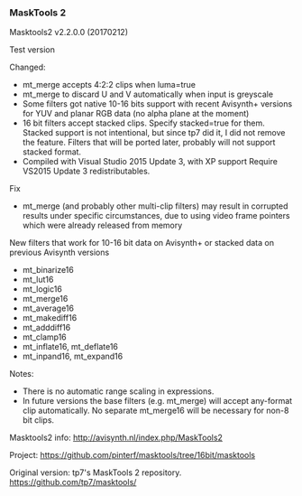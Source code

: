 ### MaskTools 2 ###

Masktools2 v2.2.0.0 (20170212)

Test version

Changed:
- mt_merge accepts 4:2:2 clips when luma=true
- mt_merge to discard U and V automatically when input is greyscale
- Some filters got native 10-16 bits support with recent Avisynth+ versions for YUV and planar RGB data 
  (no alpha plane at the moment)
- 16 bit filters accept stacked clips. Specify stacked=true for them.
  Stacked support is not intentional, but since tp7 did it, I did not remove the feature.
  Filters that will be ported later, probably will not support stacked format.
- Compiled with Visual Studio 2015 Update 3, with XP support
  Require VS2015 Update 3 redistributables.

Fix
- mt_merge (and probably other multi-clip filters) may result in corrupted results 
  under specific circumstances, due to using video frame pointers which were already released from memory
  
New filters that work for 10-16 bit data on Avisynth+ or stacked data on previous Avisynth versions
- mt_binarize16
- mt_lut16
- mt_logic16
- mt_merge16
- mt_average16
- mt_makediff16
- mt_adddiff16
- mt_clamp16
- mt_inflate16, mt_deflate16
- mt_inpand16, mt_expand16

Notes: 
- There is no automatic range scaling in expressions.
- In future versions the base filters (e.g. mt_merge) will accept any-format clip automatically.
  No separate mt_merge16 will be necessary for non-8 bit clips.

Masktools2 info:
http://avisynth.nl/index.php/MaskTools2

Project:
https://github.com/pinterf/masktools/tree/16bit/masktools

Original version: tp7's MaskTools 2 repository.
https://github.com/tp7/masktools/


